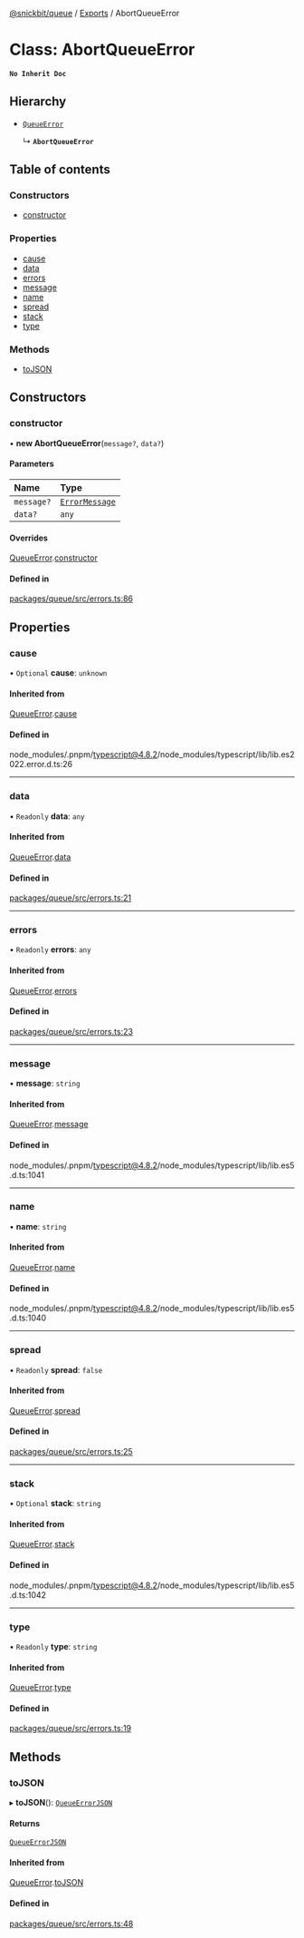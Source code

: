 [@snickbit/queue](../README.md) / [Exports](../modules.md) / AbortQueueError

# Class: AbortQueueError

**`No Inherit Doc`**

## Hierarchy

- [`QueueError`](QueueError.md)

  ↳ **`AbortQueueError`**

## Table of contents

### Constructors

- [constructor](AbortQueueError.md#constructor)

### Properties

- [cause](AbortQueueError.md#cause)
- [data](AbortQueueError.md#data)
- [errors](AbortQueueError.md#errors)
- [message](AbortQueueError.md#message)
- [name](AbortQueueError.md#name)
- [spread](AbortQueueError.md#spread)
- [stack](AbortQueueError.md#stack)
- [type](AbortQueueError.md#type)

### Methods

- [toJSON](AbortQueueError.md#tojson)

## Constructors

### constructor

• **new AbortQueueError**(`message?`, `data?`)

#### Parameters

| Name | Type |
| :------ | :------ |
| `message?` | [`ErrorMessage`](../modules.md#errormessage) |
| `data?` | `any` |

#### Overrides

[QueueError](QueueError.md).[constructor](QueueError.md#constructor)

#### Defined in

[packages/queue/src/errors.ts:86](https://github.com/snickbit/snickbit.js/blob/166d3ad/packages/queue/src/errors.ts#L86)

## Properties

### cause

• `Optional` **cause**: `unknown`

#### Inherited from

[QueueError](QueueError.md).[cause](QueueError.md#cause)

#### Defined in

node_modules/.pnpm/typescript@4.8.2/node_modules/typescript/lib/lib.es2022.error.d.ts:26

___

### data

• `Readonly` **data**: `any`

#### Inherited from

[QueueError](QueueError.md).[data](QueueError.md#data)

#### Defined in

[packages/queue/src/errors.ts:21](https://github.com/snickbit/snickbit.js/blob/166d3ad/packages/queue/src/errors.ts#L21)

___

### errors

• `Readonly` **errors**: `any`

#### Inherited from

[QueueError](QueueError.md).[errors](QueueError.md#errors)

#### Defined in

[packages/queue/src/errors.ts:23](https://github.com/snickbit/snickbit.js/blob/166d3ad/packages/queue/src/errors.ts#L23)

___

### message

• **message**: `string`

#### Inherited from

[QueueError](QueueError.md).[message](QueueError.md#message)

#### Defined in

node_modules/.pnpm/typescript@4.8.2/node_modules/typescript/lib/lib.es5.d.ts:1041

___

### name

• **name**: `string`

#### Inherited from

[QueueError](QueueError.md).[name](QueueError.md#name)

#### Defined in

node_modules/.pnpm/typescript@4.8.2/node_modules/typescript/lib/lib.es5.d.ts:1040

___

### spread

• `Readonly` **spread**: ``false``

#### Inherited from

[QueueError](QueueError.md).[spread](QueueError.md#spread)

#### Defined in

[packages/queue/src/errors.ts:25](https://github.com/snickbit/snickbit.js/blob/166d3ad/packages/queue/src/errors.ts#L25)

___

### stack

• `Optional` **stack**: `string`

#### Inherited from

[QueueError](QueueError.md).[stack](QueueError.md#stack)

#### Defined in

node_modules/.pnpm/typescript@4.8.2/node_modules/typescript/lib/lib.es5.d.ts:1042

___

### type

• `Readonly` **type**: `string`

#### Inherited from

[QueueError](QueueError.md).[type](QueueError.md#type)

#### Defined in

[packages/queue/src/errors.ts:19](https://github.com/snickbit/snickbit.js/blob/166d3ad/packages/queue/src/errors.ts#L19)

## Methods

### toJSON

▸ **toJSON**(): [`QueueErrorJSON`](../interfaces/QueueErrorJSON.md)

#### Returns

[`QueueErrorJSON`](../interfaces/QueueErrorJSON.md)

#### Inherited from

[QueueError](QueueError.md).[toJSON](QueueError.md#tojson)

#### Defined in

[packages/queue/src/errors.ts:48](https://github.com/snickbit/snickbit.js/blob/166d3ad/packages/queue/src/errors.ts#L48)
